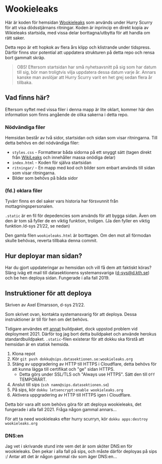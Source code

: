 # Wookieleaks
Här är koden för hemsidan [Wookieleaks](https://wookieleaks.org/) som används under Hurry Scurry för att visa dödsstjärnans ritningar.
Koden är inprincip en direkt kopia av Wikieleaks startsida, med vissa delar borttagna/utbytta för att handla om rätt saker.

Detta repo är ett hopkok av flera års klipp och klistrande under tidspress. Därför finns stor potential att uppdatera strukturen på detta repo och rensa bort gammalt skräp.

> OBS!
> Eftersom startsidan har små nyhetsavsnitt på sig som har datum till sig, bör man troligtvis vilja uppdatera dessa datum varje år. Annars kanske man avslöjar att Hurry Scurry varit en het grej sedan flera år tillbaka.

## Vad finns här?
Eftersom syftet med vissa filer i denna mapp är lite oklart, kommer här den information som finns angående de olika sakerna i detta repo.

### Nödvändiga filer
Hemsidan består av två sidor, startsidan och sidan som visar ritningarna. Till detta behövs en del nödvändiga filer:

- `styles.css` - Formatterar båda sidorna på ett snyggt sätt (tagen direkt från [WikiLeaks](https://wikileaks.org/) och innehåller massa onödiga delar)
- `index.html` - Koden för själva startsidan
- `ritningar/` - En mapp med kod och bilder som enbart används till sidan som visar ritningarna.
- Bilder som behövs på båda sidor

### (fd.) oklara filer
Tyvärr finns en del saker vars historia har försvunnit från mottagningspersonalen.

`.static` är en fil för depedencies som används för att bygga sidan. Även om den är tom så fyller de en viktig funktion, troligen. (Ja den fyller en viktig funktion /d-sys 21/22, se nedan) 

Den gamla filen `wookieleaks.html` är borttagen. Om den mot all förmodan skulle behövas, reverta tillbaka denna commit. 

## Hur deployar man sidan?
Har du gjort uppdateringar av hemsidan och vill få dem att faktiskt köras? Släng iväg ett mail till datasektionens systemansvariga (d-sys@d.kth.se) och be hen deploya sidan. Fungerade i alla fall 2019.

## Instruktioner för att deploya
Skriven av Axel Elmarsson, d-sys 21/22.

Som skrivet ovan, kontakta systemansvarig för att deploya. Dessa instruktioner är till för hen om det behövs.

Tidigare användes ett [annat](https://github.com/florianheinemann/buildpack-nginx.git) buildpaket, dock uppstod problem vid deployment 2021. Därför tog jag bort detta buildpaket och använde herokus standardbuildpaket. `.static`-filen existerar för att dokku ska förstå att hemsidan är en statisk hemsida.

1. Klona repot
1. Kör `git push dokku@sips.datasektionen.se:wookieleaks.org`
1. Stäng av uppgradering av HTTP till HTTPS i Cloudflare, detta behövs för att kunna lägga till certifikat och "ge" sidan HTTPS.
    - Detta görs under SSL/TLS och "Always use HTTPS". Sätt den till `Off` TEMPORÄRT.
1. Anslut till sips (`ssh namn@sips.datasektionen.se`)
1. På sips, kör `dokku letsencrypt:enable wookieleaks.org`
1. Aktivera uppgradering av HTTP till HTTPS igen i Cloudflare.

Detta bör vara allt som behövs göra för att deploya wookieleaks, det fungerade i alla fall 2021. Fråga någon gammal annars...

För att ta need wookieleaks efter hurry scurryn, kör `dokku apps:destroy wookieleaks.org`

### DNS:en
Jag vet i skrivande stund inte vem det är som sköter DNS:en för wookieleaks. Den pekar i alla fall på sips, och måste därför deployas på sips :/ Antar att det är någon gammal räv som äger DNS:en...
